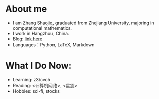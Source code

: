
# About me
- I am Zhang Shaojie, graduated from Zhejiang University, majoring in computational mathematics.
- I work in Hangzhou, China.
- Blog: [link here](https://www.jupiter19.top)
- Languages：Python, LaTeX, Markdown

# What I Do Now:
- Learning: z3/cvc5
- Reading: <计算机网络>, <星震>
- Hobbies: sci-fi, stocks
